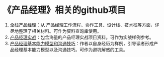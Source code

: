 # 《产品经理》相关的github项目

1. [全栈产品经理](git@github.com:jackispm/ProductManager.git)：从 产品经理工作流程、协作工具、设计栈、技术栈等方面，详尽地整理了相关材料。可作为资料查询库使用。
2. [产品经理实战](git@github.com:zhangziliang04/aipm.git)：包含海量的产品经理实战项目资料。可作为实战样例参考。
3. [产品经理基本能力模型和沟通技巧](git@github.com:JasonChenhx/ProductManager.git)：作者以自身经历为样例，引导读者形成产品经理基本能力模型以及沟通技巧。可作为避坑解惑的工具。
